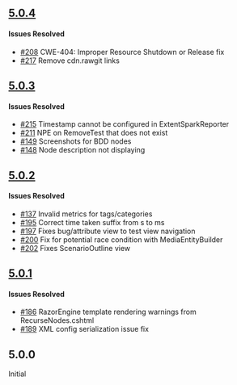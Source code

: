 ## [5.0.4](https://github.com/extent-framework/extentreports-csharp/compare/5.0.3...v5.0.4)

#### Issues Resolved
- [#208](/issues/208) CWE-404: Improper Resource Shutdown or Release fix
- [#217](/issues/217) Remove cdn.rawgit links


## [5.0.3](https://github.com/extent-framework/extentreports-csharp/compare/5.0.2...v5.0.3)

#### Issues Resolved
- [#215](/issues/214) Timestamp cannot be configured in ExtentSparkReporter
- [#211](/issues/211) NPE on RemoveTest that does not exist
- [#149](/issues/149) Screenshots for BDD nodes
- [#148](/issues/148) Node description not displaying


## [5.0.2](https://github.com/extent-framework/extentreports-csharp/compare/5.0.1...v5.0.2)

#### Issues Resolved
- [#137](/issues/137) Invalid metrics for tags/categories
- [#195](/issues/195) Correct time taken suffix from s to ms
- [#197](/issues/197) Fixes bug/attribute view to test view navigation
- [#200](/issues/200) Fix for potential race condition with MediaEntityBuilder
- [#202](/issues/202) Fixes ScenarioOutline view


## [5.0.1](https://github.com/extent-framework/extentreports-csharp/compare/v5.0.0...v5.0.1)

#### Issues Resolved
- [#186](/issues/186) RazorEngine template rendering warnings from RecurseNodes.cshtml
- [#189](/issues/189) XML config serialization issue fix


## 5.0.0

Initial